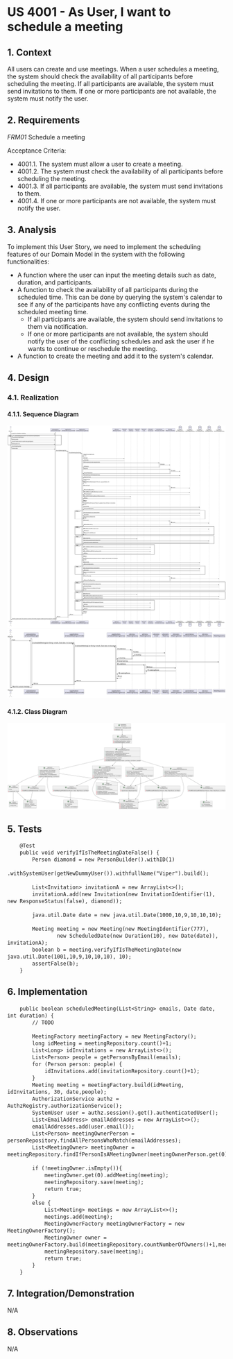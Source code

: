 # US 4001 - As User, I want to schedule a meeting
## 1. Context

All users can create and use meetings. When a user schedules a meeting, the system should check the availability of all participants before scheduling the meeting. If all participants are available, the system must send invitations to them. If one or more participants are not available, the system must notify the user.

## 2. Requirements

*FRM01* Schedule a meeting

Acceptance Criteria:

- 4001.1. The system must allow a user to create a meeting.
- 4001.2. The system must check the availability of all participants before scheduling the meeting.
- 4001.3. If all participants are available, the system must send invitations to them.
- 4001.4. If one or more participants are not available, the system must notify the user.

## 3. Analysis

To implement this User Story, we need to implement the scheduling features of our Domain Model in the system with the following functionalities:

* A function where the user can input the meeting details such as date, duration, and participants.
* A function to check the availability of all participants during the scheduled time. This can be done by querying the system's calendar to see if any of the participants have any conflicting events during the scheduled meeting time.
  * If all participants are available, the system should send invitations to them via notification.
  * If one or more participants are not available, the system should notify the user of the conflicting schedules and ask the user if he wants to continue or reschedule the meeting.
* A function to create the meeting and add it to the system's calendar.
  
## 4. Design

### 4.1. Realization

####  4.1.1. Sequence Diagram

![SD_4001](SD_RequestMeetingInformationToUserUC.svg)
![SD_4001](SD_ScheduleMeeting.svg)

####  4.1.2. Class Diagram

![CD_4001](CD_ScheduleMeeting.svg)

## 5. Tests

```
    @Test
    public void verifyIfIsTheMeetingDateFalse() {
        Person diamond = new PersonBuilder().withID(1)
                .withSystemUser(getNewDummyUser()).withfullName("Viper").build();

        List<Invitation> invitationA = new ArrayList<>();
        invitationA.add(new Invitation(new InvitationIdentifier(1), new ResponseStatus(false), diamond));

        java.util.Date date = new java.util.Date(1000,10,9,10,10,10);

        Meeting meeting = new Meeting(new MeetingIdentifier(777),
                new ScheduledDate(new Duration(10), new Date(date)), invitationA);
        boolean b = meeting.verifyIfIsTheMeetingDate(new java.util.Date(1001,10,9,10,10,10), 10);
        assertFalse(b);
    }
```

## 6. Implementation


```
    public boolean scheduledMeeting(List<String> emails, Date date, int duration) {
        // TODO

        MeetingFactory meetingFactory = new MeetingFactory();
        long idMeeting = meetingRepository.count()+1;
        List<Long> idInvitations = new ArrayList<>();
        List<Person> people = getPersonsByEmail(emails);
        for (Person person: people) {
            idInvitations.add(invitationRepository.count()+1);
        }
        Meeting meeting = meetingFactory.build(idMeeting, idInvitations, 30, date,people);
        AuthorizationService authz = AuthzRegistry.authorizationService();
        SystemUser user = authz.session().get().authenticatedUser();
        List<EmailAddress> emailAddresses = new ArrayList<>();
        emailAddresses.add(user.email());
        List<Person> meetingOwnerPerson = personRepository.findAllPersonsWhoMatch(emailAddresses);
        List<MeetingOwner> meetingOwner = meetingRepository.findIfPersonIsAMeetingOwner(meetingOwnerPerson.get(0));

        if (!meetingOwner.isEmpty()){
            meetingOwner.get(0).addMeeting(meeting);
            meetingRepository.save(meeting);
            return true;
        }
        else {
            List<Meeting> meetings = new ArrayList<>();
            meetings.add(meeting);
            MeetingOwnerFactory meetingOwnerFactory = new MeetingOwnerFactory();
            MeetingOwner owner = meetingOwnerFactory.build(meetingRepository.countNumberOfOwners()+1,meetings,meetingOwnerPerson.get(0));
            meetingRepository.save(meeting);
            return true;
        }
    }
```

## 7. Integration/Demonstration

N/A

## 8. Observations

N/A